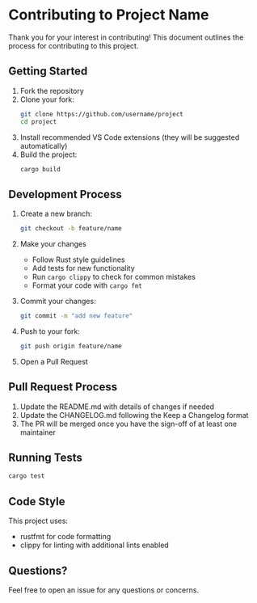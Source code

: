 # Contributing to Project Name

Thank you for your interest in contributing! This document outlines the process for contributing to this project.

## Getting Started

1. Fork the repository
2. Clone your fork:
   ```bash
   git clone https://github.com/username/project
   cd project
   ```
3. Install recommended VS Code extensions (they will be suggested automatically)
4. Build the project:
   ```bash
   cargo build
   ```

## Development Process

1. Create a new branch:

   ```bash
   git checkout -b feature/name
   ```

2. Make your changes

   - Follow Rust style guidelines
   - Add tests for new functionality
   - Run `cargo clippy` to check for common mistakes
   - Format your code with `cargo fmt`

3. Commit your changes:

   ```bash
   git commit -m "add new feature"
   ```

4. Push to your fork:

   ```bash
   git push origin feature/name
   ```

5. Open a Pull Request

## Pull Request Process

1. Update the README.md with details of changes if needed
2. Update the CHANGELOG.md following the Keep a Changelog format
3. The PR will be merged once you have the sign-off of at least one maintainer

## Running Tests

```bash
cargo test
```

## Code Style

This project uses:

- rustfmt for code formatting
- clippy for linting with additional lints enabled

## Questions?

Feel free to open an issue for any questions or concerns.
